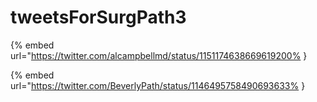 # tweetsForSurgPath3

{% embed url="https://twitter.com/alcampbellmd/status/1151174638669619200% }

{% embed url="https://twitter.com/BeverlyPath/status/1146495758490693633% }

